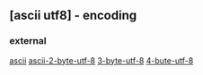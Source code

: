 ## [ascii utf8] - encoding



### external
[ascii](https://design215.com/toolbox/ascii.php)
[ascii-2-byte-utf-8](https://design215.com/toolbox/ascii-utf8.php)
[3-byte-utf-8](https://design215.com/toolbox/utf8-3byte-characters.php)
[4-bute-utf-8](https://design215.com/toolbox/utf8-4byte-characters.php)